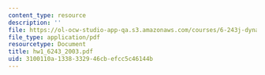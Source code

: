 ```yaml
---
content_type: resource
description: ''
file: https://ol-ocw-studio-app-qa.s3.amazonaws.com/courses/6-243j-dynamics-of-nonlinear-systems-fall-2003/3100110a1338332946cbefcc5c46144b_hw1_6243_2003.pdf
file_type: application/pdf
resourcetype: Document
title: hw1_6243_2003.pdf
uid: 3100110a-1338-3329-46cb-efcc5c46144b
---
```

